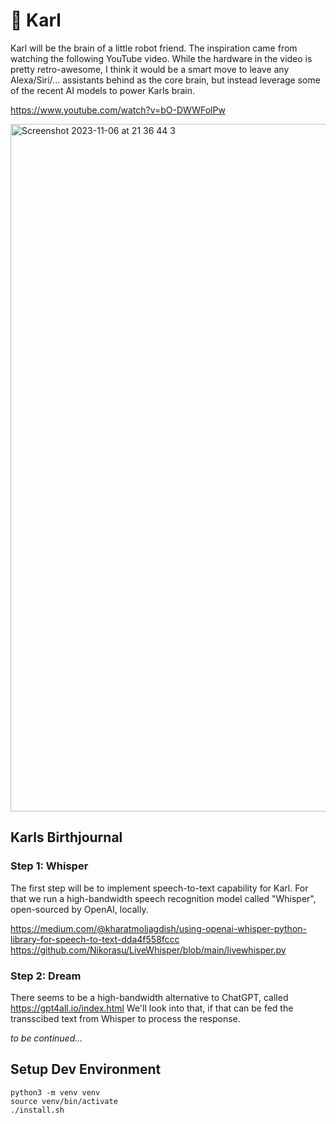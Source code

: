 # 🤖 Karl

Karl will be the brain of a little robot friend. The inspiration came from watching the following YouTube video. While the hardware in the video is pretty retro-awesome, I think it would be a smart move to leave any Alexa/Siri/... assistants behind as the core brain, but instead leverage some of the recent AI models to power Karls brain.

https://www.youtube.com/watch?v=bO-DWWFolPw

<img width="1100" alt="Screenshot 2023-11-06 at 21 36 44 3" src="https://github.com/thomasbrueggemann/karl/assets/2313087/288e6d52-82b8-441f-ac2e-32f3e38ad5d0">

## Karls Birthjournal

### Step 1: Whisper

The first step will be to implement speech-to-text capability for Karl. For that we run a high-bandwidth speech recognition model called "Whisper", open-sourced by OpenAI, locally.

https://medium.com/@kharatmoljagdish/using-openai-whisper-python-library-for-speech-to-text-dda4f558fccc
https://github.com/Nikorasu/LiveWhisper/blob/main/livewhisper.py

### Step 2: Dream

There seems to be a high-bandwidth alternative to ChatGPT, called https://gpt4all.io/index.html We'll look into that, if that can be fed the transscibed text from Whisper to process the response.

_to be continued..._

## Setup Dev Environment

```
python3 -m venv venv
source venv/bin/activate
./install.sh
```
